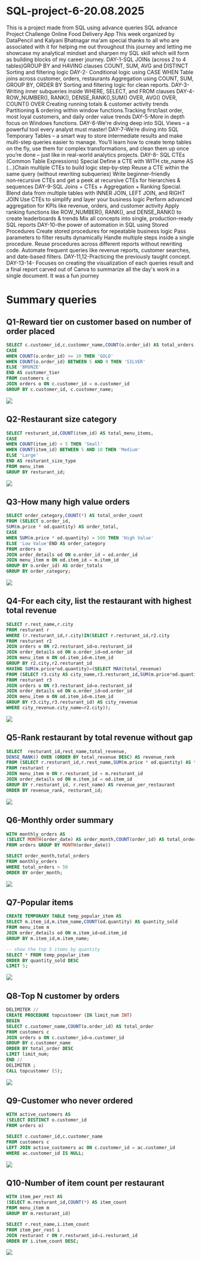 # SQL-project-6-20.08.2025
This is a project made from SQL using advance queries SQL advance Project Challenge Online Food Delivery App This week organized by DataPencil and Kalyani Bhatnagar ma'am special thanks to all who are associated with it for helping me out throughout this journey and letting me showcase my analytical mindset and sharpen my SQL skill which will form as building blocks of my career journey.
DAY-1-SQL JOINs (across 2 to 4 tables)GROUP BY and HAVING clauses COUNT, SUM, AVG and DISTINCT Sorting and filtering logic
DAY-2- Conditional logic using CASE WHEN Table joins across customer, orders, restaurants Aggregation using COUNT, SUM, GROUP BY, ORDER BY Sorting and filtering logic for clean reports.
DAY-3-Writing inner subqueries inside WHERE, SELECT, and FROM clauses
DAY-4- ROW_NUMBER(), RANK(), DENSE_RANK(),SUM() OVER, AVG() OVER, COUNT() OVER Creating running totals & customer activity trends Partitioning & ordering within window functions.Tracking first/last order, most loyal customers, and daily order value trends
DAY-5-More in depth focus on Windows functions.
DAY-6-We're diving deep into SQL Views – a powerful tool every analyst must master!
DAY-7-We’re diving into SQL Temporary Tables – a smart way to store intermediate results and make multi-step queries easier to manage.
You’ll learn how to create temp tables on the fly, use them for complex transformations, and clean them up once you’re done – just like in real-world analytics projects.
DAY-8- SQL CTEs (Common Table Expressions) Special Define a CTE with WITH cte_name AS (...)Chain multiple CTEs to build logic step‑by‑step
Reuse a CTE within the same query (without rewriting subqueries)
Write beginner-friendly non‑recursive CTEs and get a peek at recursive CTEs for hierarchies & sequences
DAY-9-SQL Joins + CTEs + Aggregation + Ranking Special. Blend data from multiple tables with INNER JOIN, LEFT JOIN, and RIGHT JOIN
Use CTEs to simplify and layer your business logic Perform advanced aggregation for KPIs like revenue, orders, and customer activity Apply ranking functions like ROW_NUMBER(), RANK(), and DENSE_RANK() to create leaderboards & trends Mix all concepts into single, production-ready SQL reports
DAY-10-the power of automation in SQL using Stored Procedures Create stored procedures for repeatable business logic Pass parameters to filter results dynamically Handle multiple steps inside a single procedure.
Reuse procedures across different reports without rewriting code.
Automate frequent queries like revenue reports, customer searches, and date-based filters.
DAY-11,12-Practicing the previously taught concept.
DAY-13-14- Focuses on creating the visualization of each queries result and a final report carved out of Canva to summarize all the day's work in a single document. It was a fun journey

# Summary queries


## Q1-Reward tier on customer based on number of order placed
```sql
SELECT c.customer_id,c.customer_name,COUNT(o.order_id) AS total_orders,
CASE 
WHEN COUNT(o.order_id) >= 10 THEN 'GOLD'
WHEN COUNT(o.order_id) BETWEEN 5 AND 9 THEN 'SILVER'
ELSE 'BRONZE'
END AS customer_tier
FROM customers c
JOIN orders o ON c.customer_id = o.customer_id
GROUP BY c.customer_id, c.customer_name;
```
![](https://github.com/Arijeet226/SQL-project-6-20.08.2025/blob/15e2cc044b2f4c37d4ca62cd3f1d85d6f849d500/visualization/_COUNT%20OF%20CUSTOMER_TIER.png)


## Q2-Restaurant size category
```sql
SELECT resturant_id,COUNT(item_id) AS total_menu_items,
CASE 
WHEN COUNT(item_id) < 5 THEN 'Small'
WHEN COUNT(item_id) BETWEEN 5 AND 10 THEN 'Medium'
ELSE 'Large'
END AS resturant_size_type
FROM menu_item
GROUP BY resturant_id;
```
![](https://github.com/Arijeet226/SQL-project-6-20.08.2025/blob/15e2cc044b2f4c37d4ca62cd3f1d85d6f849d500/visualization/Count%20of%20Resturant_size_type.png)


## Q3-How many high value orders
```sql
SELECT order_category,COUNT(*) AS total_order_count
FROM (SELECT o.order_id,
SUM(m.price * od.quantity) AS order_total,
CASE
WHEN SUM(m.price * od.quantity) > 500 THEN 'High Value'
ELSE 'Low Value'END AS order_category
FROM orders o
JOIN order_details od ON o.order_id = od.order_id
JOIN menu_item m ON od.item_id = m.item_id
GROUP BY o.order_id) AS order_totals
GROUP BY order_category;
```
![](https://github.com/Arijeet226/SQL-project-6-20.08.2025/blob/15e2cc044b2f4c37d4ca62cd3f1d85d6f849d500/visualization/Total_Order_Count.png)


## Q4-For each city, list the restaurant with highest total revenue
```sql
SELECT r.rest_name,r.city
FROM resturant r
WHERE (r.resturant_id,r.city)IN(SELECT r.resturant_id,r2.city
FROM resturant r2
JOIN orders o ON r2.resturant_id=o.resturant_id
JOIN order_details od ON o.order_id=od.order_id
JOIN menu_item m ON od.item_id=m.item_id
GROUP BY r2.city,r2.resturant_id
HAVING SUM(m.price*od.quantity)=(SELECT MAX(total_revenue)
FROM (SELECT r3.city AS city_name,r3.resturant_id,SUM(m.price*od.quantity) AS total_revenue
FROM resturant r3
JOIN orders o ON r3.resturant_id=o.resturant_id
JOIN order_details od ON o.order_id=od.order_id
JOIN menu_item m ON od.item_id=m.item_id
GROUP BY r3.city,r3.resturant_id) AS city_revenue
WHERE city_revenue.city_name=r2.city));
```
![](https://github.com/Arijeet226/SQL-project-6-20.08.2025/blob/15e2cc044b2f4c37d4ca62cd3f1d85d6f849d500/visualization/image.png)


## Q5-Rank restaurant by total revenue without gap
```sql
SELECT  resturant_id,rest_name,total_revenue,
DENSE_RANK() OVER (ORDER BY total_revenue DESC) AS revenue_rank
FROM (SELECT r.resturant_id,r.rest_name,SUM(m.price * od.quantity) AS total_revenue
FROM resturant r
JOIN menu_item m ON r.resturant_id = m.resturant_id
JOIN order_details od ON m.item_id = od.item_id
GROUP BY r.resturant_id, r.rest_name) AS revenue_per_restaurant
ORDER BY revenue_rank, resturant_id;
```
![](https://github.com/Arijeet226/SQL-project-6-20.08.2025/blob/15e2cc044b2f4c37d4ca62cd3f1d85d6f849d500/visualization/Total%20Revenue%20by%20Restaurant.png)


## Q6-Monthly order summary
```sql
WITH monthly_orders AS 
(SELECT MONTH(order_date) AS order_month,COUNT(order_id) AS total_orders
FROM orders GROUP BY MONTH(order_date))

SELECT order_month,total_orders
FROM monthly_orders
WHERE total_orders > 50
ORDER BY order_month;
```
![](https://github.com/Arijeet226/SQL-project-6-20.08.2025/blob/15e2cc044b2f4c37d4ca62cd3f1d85d6f849d500/visualization/Total%20Order%20Month%20wise.png)


## Q7-Popular items
```sql
CREATE TEMPORARY TABLE temp_popular_item AS 
SELECT m.item_id,m.item_name,COUNT(od.quantity) AS quantity_sold
FROM menu_item m
JOIN order_details od ON m.item_id=od.item_id
GROUP BY m.item_id,m.item_name;

-- show the top 5 items by quantity
SELECT * FROM temp_popular_item
ORDER BY quantity_sold DESC
LIMIT 5;
```
![](https://github.com/Arijeet226/SQL-project-6-20.08.2025/blob/15e2cc044b2f4c37d4ca62cd3f1d85d6f849d500/visualization/TOP%205%20item%20sold%20%20by%20Quantity%20.png)


## Q8-Top N customer by orders
```sql
DELIMITER //
CREATE PROCEDURE topcustomer (IN limit_num INT)
BEGIN 
SELECT c.customer_name,COUNT(o.order_id) AS total_order
FROM customers c
JOIN orders o ON c.customer_id=o.customer_id
GROUP BY c.customer_name
ORDER BY total_order DESC
LIMIT limit_num;
END //
DELIMITER ;
CALL topcustomer (5);
```
![](https://github.com/Arijeet226/SQL-project-6-20.08.2025/blob/15e2cc044b2f4c37d4ca62cd3f1d85d6f849d500/visualization/TOP%205%20Customers%20by%20Orders.png)


## Q9-Customer who never ordered
```sql
WITH active_customers AS 
(SELECT DISTINCT o.customer_id
FROM orders o)

SELECT c.customer_id,c.customer_name
FROM customers c
LEFT JOIN active_customers ac ON c.customer_id = ac.customer_id
WHERE ac.customer_id IS NULL;
```
![](https://github.com/Arijeet226/SQL-project-6-20.08.2025/blob/15e2cc044b2f4c37d4ca62cd3f1d85d6f849d500/visualization/customer_id.png)


## Q10-Number of item count per restaurant
```sql
WITH item_per_rest AS 
(SELECT m.resturant_id,COUNT(*) AS item_count
FROM menu_item m
GROUP BY m.resturant_id)

SELECT r.rest_name,i.item_count
FROM item_per_rest i
JOIN resturant r ON r.resturant_id=i.resturant_id
ORDER BY i.item_count DESC;
```
![](https://github.com/Arijeet226/SQL-project-6-20.08.2025/blob/15e2cc044b2f4c37d4ca62cd3f1d85d6f849d500/visualization/Item%20Count%20by%20Restaurant.png)

